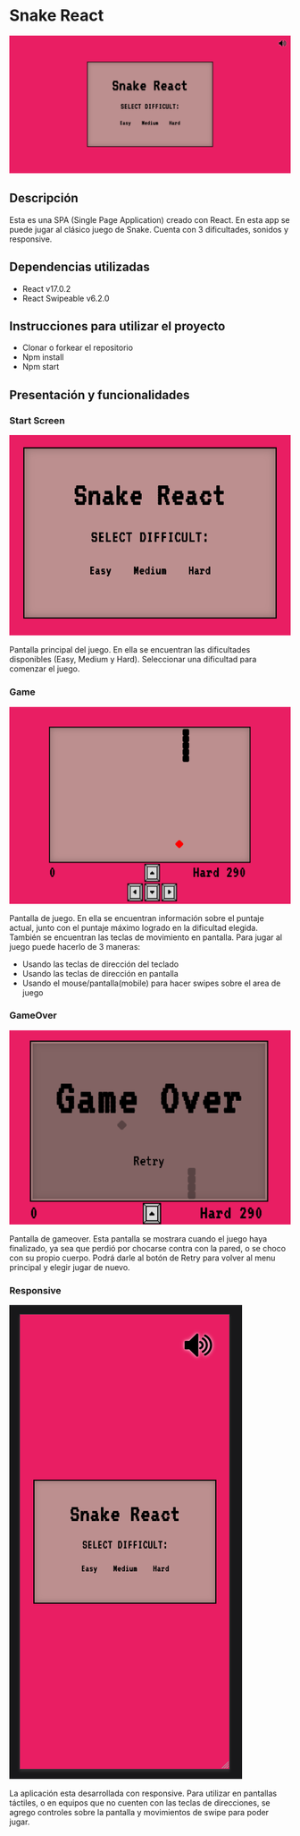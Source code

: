 # Snake React

<img src="./imgs/startScreen.png" alt="start_screen"/>

## Descripción

Esta es una SPA (Single Page Application) creado con React. En esta app se puede jugar al clásico juego de Snake. Cuenta con 3 dificultades, sonidos y responsive.

## Dependencias utilizadas

- React v17.0.2
- React Swipeable v6.2.0

## Instrucciones para utilizar el proyecto

- Clonar o forkear el repositorio
- Npm install
- Npm start

## Presentación y funcionalidades

### Start Screen

<img src="./imgs/home.png" alt="home"/>

Pantalla principal del juego. En ella se encuentran las dificultades disponibles (Easy, Medium y Hard). Seleccionar una dificultad para comenzar el juego.

### Game

<img src="./imgs/game.png" alt="game"/>

Pantalla de juego. En ella se encuentran información sobre el puntaje actual, junto con el puntaje máximo logrado en la dificultad elegida. También se encuentran las teclas de movimiento en pantalla. Para jugar al juego puede hacerlo de 3 maneras:

- Usando las teclas de dirección del teclado
- Usando las teclas de dirección en pantalla
- Usando el mouse/pantalla(mobile) para hacer swipes sobre el area de juego

### GameOver

<img src="./imgs/gameover.png" alt="gameover"/>

Pantalla de gameover. Esta pantalla se mostrara cuando el juego haya finalizado, ya sea que perdió por chocarse contra con la pared, o se choco con su propio cuerpo. Podrá darle al botón de Retry para volver al menu principal y elegir jugar de nuevo.

### Responsive

<img src="./imgs/responsive.png" alt="responsive"/>

La aplicación esta desarrollada con responsive. Para utilizar en pantallas táctiles, o en equipos que no cuenten con las teclas de direcciones, se agrego controles sobre la pantalla y movimientos de swipe para poder jugar.
